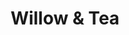 ---
title: 'Willow & Tea'
desc: '
<p class="font--regular">Lose yourself amongst beautiful scent and transform any space with room filling fragrance. Willow & Tea&apos;s sustainable luxury home fragrance range of candles and reed diffusers are made in small batches from sustainable and recyclable materials with high quality, luxury ingredients. Their range of scented candles and reed diffusers are high performing and long lasting.
</p>'
tags:
  - Location::Yateley, Hampshire
  - Category::Shopping
  - Category::Christmas
logo: 
  src: logo.jpeg
  alt: Willow & Tea Logo
header:
  src: header.jpg
  alt: Willow & Tea Header
covidInfomation: '
<p class="font--regular">We are open for online orders. Please visit our website and shop online.</p>'
covidStatus:
  icon: success
  text: 'We are Open! Business As Usual.'
openingHours:
  monday: 'N/A'
  tuesday: 'N/A'
  wednesday: 'N/A'
  thursday: 'N/A'
  friday: 'N/A'
  saturday: 'N/A'
  sunday: 'N/A'
contactDetails:
  email: 'info@willowandtea.com'
  phone: '01252261907'
  website: 'https://www.willowandtea.com'
socialLinks:
  facebook: 'https://www.facebook.com/willowandtea'
  instagram: 'https://www.instagram.com/willowandtea'
ctaLink: 'https://www.willowandtea.com'
metaDesc: 'Willow & Tea&apos;s sustainable luxury home fragrance range of candles and reed diffusers are made in small batches from sustainable and recyclable materials with high quality, luxury ingredients.'
---